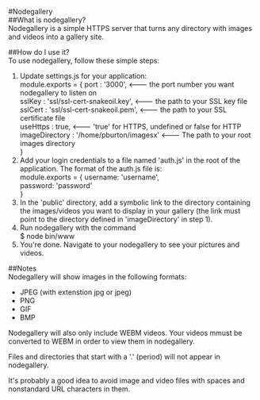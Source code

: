 #Nodegallery  
##What is nodegallery?  
Nodegallery is a simple HTTPS server that turns any directory with images and videos into a gallery site.  

##How do I use it?  
To use nodegallery, follow these simple steps:  
1. Update settings.js for your application:  
    module.exports = { port : '3000',  <--- the port number you want nodegallery to listen on  
                       sslKey : 'ssl/ssl-cert-snakeoil.key',   <--- the path to your SSL key file  
                       sslCert : 'ssl/ssl-cert-snakeoil.pem',  <--- the path to your SSL certificate file  
                       useHttps : true,       <--- 'true' for HTTPS, undefined or false for HTTP  
                       imageDirectory : '/home/pburton/imagesx' <--- The path to your root images directory  
                     }  
2. Add your login credentials to a file named 'auth.js' in the root of the application. The format of the auth.js file is:  
    module.exports = { username: 'username',  
                       password: 'password'  
                     }  
3. In the 'public' directory, add a symbolic link to the directory containing the images/videos you want to display in your gallery (the link must point to the directory defined in 'imageDirectory' in step 1).  
4. Run nodegallery with the command  
    $ node bin/www  
5. You're done. Navigate to your nodegallery to see your pictures and videos.  

##Notes  
Nodegallery will show images in the following formats:  
* JPEG (with extenstion jpg or jpeg)  
* PNG  
* GIF  
* BMP  

Nodegallery will also only include WEBM videos. Your videos mmust be converted to WEBM in order to view them in nodegallery.  

Files and directories that start with a '.' (period) will not appear in nodegallery.  

It's probably a good idea to avoid image and video files with spaces and nonstandard URL characters in them.  
